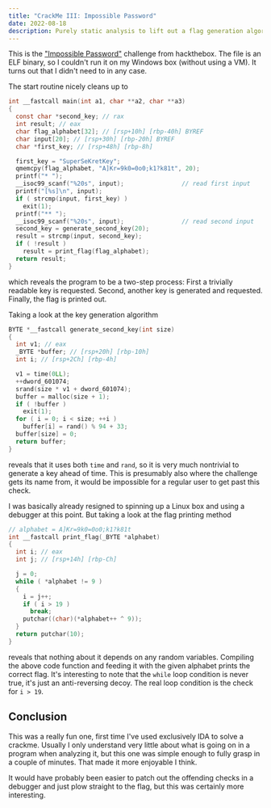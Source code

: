 ```yaml
---
title: "CrackMe III: Impossible Password"
date: 2022-08-18
description: Purely static analysis to lift out a flag generation algorithm. Fun!
---
```


This is the ["Impossible Password"](https://app.hackthebox.com/challenges/26) challenge from hackthebox. The file is an ELF binary, so I couldn't run it on my Windows box (without using a VM). It turns out that I didn't need to in any case.

The start routine nicely cleans up to

```C
int __fastcall main(int a1, char **a2, char **a3)
{
  const char *second_key; // rax
  int result; // eax
  char flag_alphabet[32]; // [rsp+10h] [rbp-40h] BYREF
  char input[20]; // [rsp+30h] [rbp-20h] BYREF
  char *first_key; // [rsp+48h] [rbp-8h]

  first_key = "SuperSeKretKey";
  qmemcpy(flag_alphabet, "A]Kr=9k0=0o0;k1?k81t", 20);
  printf("* ");
  __isoc99_scanf("%20s", input);                // read first input
  printf("[%s]\n", input);
  if ( strcmp(input, first_key) )
    exit(1);
  printf("** ");
  __isoc99_scanf("%20s", input);                // read second input
  second_key = generate_second_key(20);
  result = strcmp(input, second_key);
  if ( !result )
    result = print_flag(flag_alphabet);
  return result;
}
```

which reveals the program to be a two-step process: First a trivially readable key is requested. Second, another key is generated and requested. Finally, the flag is printed out.

Taking a look at the key generation algorithm

```C
BYTE *__fastcall generate_second_key(int size)
{
  int v1; // eax
  _BYTE *buffer; // [rsp+20h] [rbp-10h]
  int i; // [rsp+2Ch] [rbp-4h]

  v1 = time(0LL);
  ++dword_601074;
  srand(size * v1 + dword_601074);
  buffer = malloc(size + 1);
  if ( !buffer )
    exit(1);
  for ( i = 0; i < size; ++i )
    buffer[i] = rand() % 94 + 33;
  buffer[size] = 0;
  return buffer;
}
```

reveals that it uses both `time` and `rand`, so it is very much nontrivial to generate a key ahead of time. This is presumably also where the challenge gets its name from, it would be impossible for a regular user to get past this check.

I was basically already resigned to spinning up a Linux box and using a debugger at this point. But taking a look at the flag printing method

```C
// alphabet = A]Kr=9k0=0o0;k1?k81t
int __fastcall print_flag(_BYTE *alphabet)
{
  int i; // eax
  int j; // [rsp+14h] [rbp-Ch]

  j = 0;
  while ( *alphabet != 9 )
  {
    i = j++;
    if ( i > 19 )
      break;
    putchar((char)(*alphabet++ ^ 9));
  }
  return putchar(10);
}
```

reveals that nothing about it depends on any random variables. Compiling the above code function and feeding it with the given alphabet prints the correct flag. It's interesting to note that the `while` loop condition is never true, it's just an anti-reversing decoy. The real loop condition is the check for `i > 19`.

## Conclusion

This was a really fun one, first time I've used exclusively IDA to solve a crackme. Usually I only understand very little about what is going on in a program when analyzing it, but this one was simple enough to fully grasp in a couple of minutes. That made it more enjoyable I think.

It would have probably been easier to patch out the offending checks in a debugger and just plow straight to the flag, but this was certainly more interesting.
